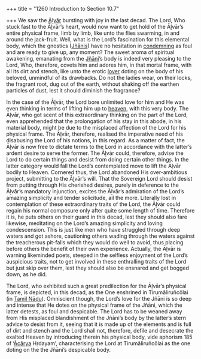 +++
title = "1260 Introduction to Section 10.7"

+++
We saw the [Āḻvār](/definition/aḻvar#vaishnavism "show Āḻvār definitions") bursting with joy in the last decad. The Lord, Who stuck fast to the Āḻvār’s heart, would now want to get hold of the Āḻvār’s entire physical frame, limb by limb, like unto the flies swarming, in and around the jack-fruit. Well, what is the Lord’s fascination for this elemental body, which the gnostics ([Jñānis](/definition/jnanin#vaishnavism "show Jñānis definitions")) have no hesitation in [condemning](/definition/condemning#history "show condemning definitions") as foul and are ready to give up, any moment? The sweet aroma of spiritual awakening, emanating from the [Jñāni](/definition/jnanin#vaishnavism "show Jñāni definitions")’s body is indeed very pleasing to the Lord, Who, therefore, covets him and adores him, in that mortal frame, with all its dirt and stench, like unto the erotic [lover](/definition/lover#history "show lover definitions") doting on the body of his beloved, unmindful of its drawbacks. Do not the ladies wear, on their locks, the fragrant root, dug out of the earth, without shaking off the earthen particles of dust, lest it should diminish the fragrance?

In the case of the Āḻvār, the Lord bore unlimited love for him and He was even thinking in terms of lifting him up to [heaven](/definition/heaven#history "show heaven definitions"), with this very body. The Āḻvār, who got scent of this extraordinary thinking on the part of the Lord, even apprehended that the prolongation of his stay in this abode, in his material body, might be due to the misplaced affection of the Lord for his physical frame. The Āḻvār, therefore, realised the imperative need of his disabusing the Lord of his notions, in this regard. As a matter of fact, the Āḻvār is now free to dictate terms to the Lord in accordance with the latter’s ardent desire to serve the former. The Āḻvār could, therefore, advise the Lord to do certain things and desist from doing certain other things. In the latter category would fall the Lord’s contemplated move to lift the Āḻvār bodily to Heaven. Cornered thus, the Lord abandoned His over-ambitious project, submitting to the Āḻvār’s will. That the Sovereign Lord should desist from putting through His cherished desires, purely in deference to the Āḻvār’s mandatory injunction, excites the Āḻvār’s admiration of the Lord’s amazing simplicity and tender solicitude, ail the more. Literally lost in contemplation of these extraordinary traits of the Lord, the Āḻvār could regain his normal composure only after quite some length of time. Therefore it is, he puts others on their guard in this decad, lest they should also fare likewise, meditating on the Lord’s amazing simplicity and loving condescension. This is just like men who have struggled through deep waters and got ashore, cautioning others wading through the waters against the treacherous pit-falls which they would do well to avoid, thus placing before others the benefit of their own experience. Actually, the Āḻvār is warning likeminded poets, steeped in the selfless enjoyment of the Lord’s auspicious traits, not to get involved in these enthralling traits of the Lord but just skip over them, lest they should also be ensnared and get bogged down, as he did.

The Lord, who exhibited such a great predilection for the Āḻvār’s physical frame, is depicted, in this decad, as the One enshrined in Tirumāliruñcōlai (in [Tamil Nāḍu](/definition/tamilnadu#history "show Tamil Nāḍu definitions")). Omniscient though, the Lord’s love for the Jñāni is so deep and intense that He dotes on the physical frame of the Jñāni, which the latter detests, as foul and despicable. The Lord has to be weaned away from His misplaced blandishment of the Jñāni’s body by the latter’s stern advice to desist from it, seeing that it is made up of the elements and is full of dirt and stench and the Lord shall not, therefore, defile and desecrate the exalted Heaven by introducing therein his physical body, vide aphorism 185 of ‘[Ācārya](/definition/acarya#vaishnavism "show Ācārya definitions") Hṛdayam’, characterising the Lord at Tirumāliruñcōlai as the one doting on the the Jñāni’s despicable body.


